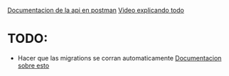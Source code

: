 [Documentacion de la api en postman](https://documenter.getpostman.com/view/19909589/UVsEUouk)
[Video explicando todo](https://www.youtube.com/watch?v=FtBYwNq4fKc)

# TODO:
- Hacer que las migrations se corran automaticamente [Documentacion sobre esto](https://www.prisma.io/docs/concepts/components/prisma-migrate)